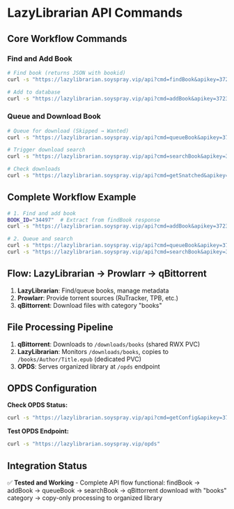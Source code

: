# LazyLibrarian API Commands

## Core Workflow Commands

### Find and Add Book

```bash
# Find book (returns JSON with bookid)
curl -s "https://lazylibrarian.soyspray.vip/api?cmd=findBook&apikey=3723d36aa1e9e9955e3bf8982e94ee3c&name=Terry+Pratchett+Color+Magic"

# Add to database
curl -s "https://lazylibrarian.soyspray.vip/api?cmd=addBook&apikey=3723d36aa1e9e9955e3bf8982e94ee3c&id=BOOK_ID"
```

### Queue and Download Book

```bash
# Queue for download (Skipped → Wanted)
curl -s "https://lazylibrarian.soyspray.vip/api?cmd=queueBook&apikey=3723d36aa1e9e9955e3bf8982e94ee3c&id=BOOK_ID&type=eBook"

# Trigger download search
curl -s "https://lazylibrarian.soyspray.vip/api?cmd=searchBook&apikey=3723d36aa1e9e9955e3bf8982e94ee3c&id=BOOK_ID&wait=true"

# Check downloads
curl -s "https://lazylibrarian.soyspray.vip/api?cmd=getSnatched&apikey=3723d36aa1e9e9955e3bf8982e94ee3c"
```

## Complete Workflow Example

```bash
# 1. Find and add book
BOOK_ID="34497"  # Extract from findBook response
curl -s "https://lazylibrarian.soyspray.vip/api?cmd=addBook&apikey=3723d36aa1e9e9955e3bf8982e94ee3c&id=$BOOK_ID"

# 2. Queue and search
curl -s "https://lazylibrarian.soyspray.vip/api?cmd=queueBook&apikey=3723d36aa1e9e9955e3bf8982e94ee3c&id=$BOOK_ID&type=eBook"
curl -s "https://lazylibrarian.soyspray.vip/api?cmd=searchBook&apikey=3723d36aa1e9e9955e3bf8982e94ee3c&id=$BOOK_ID&wait=true"
```

## Flow: LazyLibrarian → Prowlarr → qBittorrent

1. **LazyLibrarian**: Find/queue books, manage metadata
2. **Prowlarr**: Provide torrent sources (RuTracker, TPB, etc.)
3. **qBittorrent**: Download files with category "books"

## File Processing Pipeline

1. **qBittorrent**: Downloads to `/downloads/books` (shared RWX PVC)
2. **LazyLibrarian**: Monitors `/downloads/books`, copies to `/books/Author/Title.epub` (dedicated PVC)
3. **OPDS**: Serves organized library at `/opds` endpoint

## OPDS Configuration

**Check OPDS Status:**

```bash
curl -s "https://lazylibrarian.soyspray.vip/api?cmd=getConfig&apikey=3723d36aa1e9e9955e3bf8982e94ee3c" | jq '.data.opds_enable'
```

**Test OPDS Endpoint:**

```bash
curl -s "https://lazylibrarian.soyspray.vip/opds"
```

## Integration Status

✅ **Tested and Working** - Complete API flow functional: findBook → addBook → queueBook → searchBook → qBittorrent download with "books" category → copy-only processing to organized library
